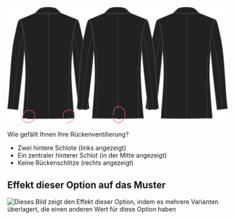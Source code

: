 ![Hinterer Gehschlitz](backvent.svg)

Wie gefällt Ihnen Ihre Rückenventilierung?

*   Zwei hintere Schlote (links angezeigt)
*   Ein zentraler hinterer Schlot (in der Mitte angezeigt)
*   Keine Rückenschlitze (rechts angezeigt)

## Effekt dieser Option auf das Muster

![Dieses Bild zeigt den Effekt dieser Option, indem es mehrere Varianten überlagert, die einen anderen Wert für diese Option haben](jaeger\_backvent\_sample.svg "Effekt dieser Option auf das Muster")
